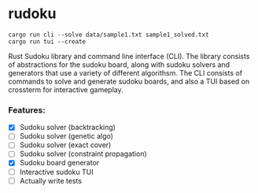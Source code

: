 # rudoku

```
cargo run cli --solve data/sample1.txt sample1_solved.txt
cargo run tui --create
```

Rust Sudoku library and command line interface (CLI). The library consists of abstractions for the sudoku board, along with sudoku solvers and generators that use a variety of different algorithsm. The CLI consists of commands to solve and generate sudoku boards, and also a TUI based on crossterm for interactive gameplay. 

### Features:
- [X] Sudoku solver (backtracking)
- [ ] Sudoku solver (genetic algo)
- [ ] Sudoku solver (exact cover)
- [ ] Sudoku solver (constraint propagation)
- [X] Sudoku board generator
- [ ] Interactive sudoku TUI
- [ ] Actually write tests
